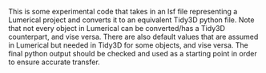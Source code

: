 This is some experimental code that takes in an lsf file representing a Lumerical project and converts it to an equivalent Tidy3D python file. Note that not every object in Lumerical can be converted/has a Tidy3D counterpart, and vise versa. There are also default values that are assumed in Lumerical but needed in Tidy3D for some objects, and vise versa. The final python output should be checked and used as a starting point in order to ensure accurate transfer.
